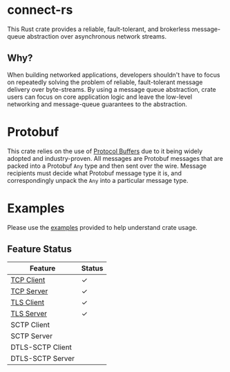 # connect-rs

This Rust crate provides a reliable, fault-tolerant, and brokerless message-queue abstraction over
asynchronous network streams.

## Why?
When building networked applications, developers shouldn't have to focus on repeatedly solving
the problem of reliable, fault-tolerant message delivery over byte-streams. By using a message
queue abstraction, crate users can focus on core application logic and leave the low-level
networking and message-queue guarantees to the abstraction.

# Protobuf
This crate relies on the use of [Protocol Buffers](https://developers.google.com/protocol-buffers)
due to it being widely adopted and industry-proven. All messages are Protobuf messages that
are packed into a Protobuf `Any` type and then sent over the wire. Message recipients must
decide what Protobuf message type it is, and correspondingly unpack the `Any` into a particular
message type.

# Examples
Please use the [examples](https://github.com/sachanganesh/connect-rs/tree/main/examples)
provided to help understand crate usage.


## Feature Status

| Feature                                             	| Status 	|
|-----------------------------------------------------	|--------	|
| [TCP Client](examples/tcp-client)      	            |    ✓   	|
| [TCP Server](examples/tcp-echo-server) 	            |    ✓   	|
| [TLS Client](examples/tls-client)      	            |    ✓   	|
| [TLS Server](examples/tls-echo-server) 	            |    ✓   	|
| SCTP Client                                         	|        	|
| SCTP Server                                         	|        	|
| DTLS-SCTP Client                                    	|        	|
| DTLS-SCTP Server                                    	|        	|
